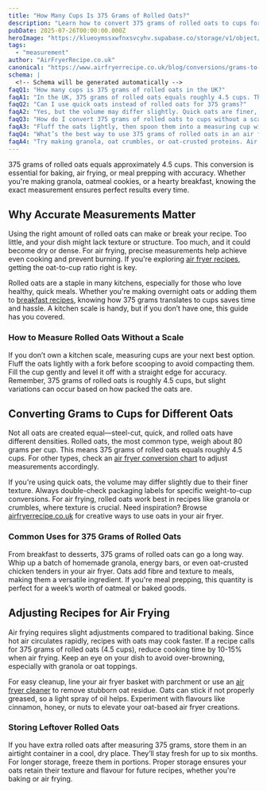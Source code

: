 ```yaml
---
title: "How Many Cups Is 375 Grams of Rolled Oats?"
description: "Learn how to convert 375 grams of rolled oats to cups for perfect baking and air frying every time. Get accurate measurements now!"
pubDate: 2025-07-26T00:00:00.000Z
heroImage: "https://klueoymssxwfnxsvcyhv.supabase.co/storage/v1/object/public/Shmucket/how-many-cups-is-375-grams-of-rolled-oats.webp"
tags:
  - "measurement"
author: "AirFryerRecipe.co.uk"
canonical: "https://www.airfryerrecipe.co.uk/blog/conversions/grams-to-cups/how-many-cups-is-375-grams-of-rolled-oats"
schema: |
  <!-- Schema will be generated automatically -->
faqQ1: "How many cups is 375 grams of rolled oats in the UK?"
faqA1: "In the UK, 375 grams of rolled oats equals roughly 4.5 cups. The measurement is the same as in the US, but always check your cup size—standard UK and US cups are similar but not identical. For precision, use a kitchen scale."
faqQ2: "Can I use quick oats instead of rolled oats for 375 grams?"
faqA2: "Yes, but the volume may differ slightly. Quick oats are finer, so 375 grams might fill slightly fewer cups. Adjust recipes accordingly, especially in air frying, as quick oats cook faster. Stick to rolled oats for recipes requiring texture."
faqQ3: "How do I convert 375 grams of rolled oats to cups without a scale?"
faqA3: "Fluff the oats lightly, then spoon them into a measuring cup without packing. Level off the top with a straight edge. 375 grams is about 4.5 cups, but slight variations can occur based on how the oats settle."
faqQ4: "What’s the best way to use 375 grams of rolled oats in an air fryer?"
faqA4: "Try making granola, oat crumbles, or oat-crusted proteins. Air frying gives oats a crispy texture. Preheat the air fryer, spread oats evenly, and cook at 160°C for 8-10 minutes, shaking halfway. Check <a href=https://www.airfryerrecipe.co.uk>airfryerrecipe.co.uk</a> for more ideas."
---
```

<p>375 grams of rolled oats equals approximately 4.5 cups. This conversion is essential for baking, air frying, or meal prepping with accuracy. Whether you're making granola, oatmeal cookies, or a hearty breakfast, knowing the exact measurement ensures perfect results every time.</p>  

<h2>Why Accurate Measurements Matter</h2>  
<p>Using the right amount of rolled oats can make or break your recipe. Too little, and your dish might lack texture or structure. Too much, and it could become dry or dense. For air frying, precise measurements help achieve even cooking and prevent burning. If you're exploring <a href=https://www.airfryerrecipe.co.uk/recipes>air fryer recipes</a>, getting the oat-to-cup ratio right is key.</p>  

<p>Rolled oats are a staple in many kitchens, especially for those who love healthy, quick meals. Whether you're making overnight oats or adding them to <a href=https://www.airfryerrecipe.co.uk/recipe-category/breakfast>breakfast recipes</a>, knowing how 375 grams translates to cups saves time and hassle. A kitchen scale is handy, but if you don’t have one, this guide has you covered.</p>  

<h3>How to Measure Rolled Oats Without a Scale</h3>  
<p>If you don’t own a kitchen scale, measuring cups are your next best option. Fluff the oats lightly with a fork before scooping to avoid compacting them. Fill the cup gently and level it off with a straight edge for accuracy. Remember, 375 grams of rolled oats is roughly 4.5 cups, but slight variations can occur based on how packed the oats are.</p>  

<h2>Converting Grams to Cups for Different Oats</h2>  
<p>Not all oats are created equal—steel-cut, quick, and rolled oats have different densities. Rolled oats, the most common type, weigh about 80 grams per cup. This means 375 grams of rolled oats equals roughly 4.5 cups. For other types, check an <a href=https://www.airfryerrecipe.co.uk/air-fryer-conversion-chart>air fryer conversion chart</a> to adjust measurements accordingly.</p>  

<p>If you're using quick oats, the volume may differ slightly due to their finer texture. Always double-check packaging labels for specific weight-to-cup conversions. For air frying, rolled oats work best in recipes like granola or crumbles, where texture is crucial. Need inspiration? Browse <a href=https://www.airfryerrecipe.co.uk>airfryerrecipe.co.uk</a> for creative ways to use oats in your air fryer.</p>  

<h3>Common Uses for 375 Grams of Rolled Oats</h3>  
<p>From breakfast to desserts, 375 grams of rolled oats can go a long way. Whip up a batch of homemade granola, energy bars, or even oat-crusted chicken tenders in your air fryer. Oats add fibre and texture to meals, making them a versatile ingredient. If you're meal prepping, this quantity is perfect for a week’s worth of oatmeal or baked goods.</p>  

<h2>Adjusting Recipes for Air Frying</h2>  
<p>Air frying requires slight adjustments compared to traditional baking. Since hot air circulates rapidly, recipes with oats may cook faster. If a recipe calls for 375 grams of rolled oats (4.5 cups), reduce cooking time by 10-15% when air frying. Keep an eye on your dish to avoid over-browning, especially with granola or oat toppings.</p>  

<p>For easy cleanup, line your air fryer basket with parchment or use an <a href=https://www.airfryerrecipe.co.uk/air-fryer-cleaner>air fryer cleaner</a> to remove stubborn oat residue. Oats can stick if not properly greased, so a light spray of oil helps. Experiment with flavours like cinnamon, honey, or nuts to elevate your oat-based air fryer creations.</p>  

<h3>Storing Leftover Rolled Oats</h3>  
<p>If you have extra rolled oats after measuring 375 grams, store them in an airtight container in a cool, dry place. They’ll stay fresh for up to six months. For longer storage, freeze them in portions. Proper storage ensures your oats retain their texture and flavour for future recipes, whether you're baking or air frying.</p>
